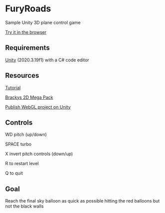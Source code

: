 # FuryRoads
Sample Unity 3D plane control game

[Try it in the browser](https://play.unity.com/mg/other/webgl-builds-104260)

## Requirements

[Unity](https://unity3d.com/get-unity/download) (2020.3.19f1) with a C# code editor

## Resources

[Tutorial](https://learn.unity.com/tutorial/challenge-1-steer-a-plane-through-obstacles-in-the-sky)

[Brackys 2D Mega Pack](https://assetstore.unity.com/packages/2d/free-2d-mega-pack-177430)

[Publish WebGL project on Unity](https://learn.unity.com/tutorial/creating-and-publishing-webgl-builds)

## Controls

WD pitch (up/down)

SPACE turbo

X invert pitch controls (down/up)

R to restart level

Q to quit

## Goal

Reach the final sky balloon as quick as possible hitting the red balloons but not the black walls
